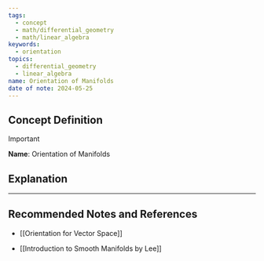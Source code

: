 ```yaml
---
tags:
  - concept
  - math/differential_geometry
  - math/linear_algebra
keywords:
  - orientation
topics:
  - differential_geometry
  - linear_algebra
name: Orientation of Manifolds
date of note: 2024-05-25
---
```


## Concept Definition

>[!important]
>**Name**: Orientation of Manifolds



## Explanation





-----------
##  Recommended Notes and References

- [[Orientation for Vector Space]]


- [[Introduction to Smooth Manifolds by Lee]]